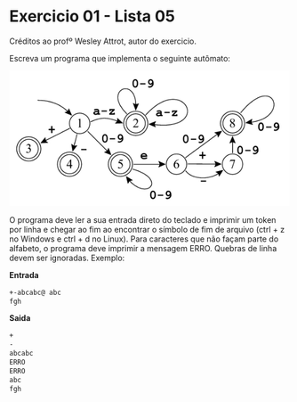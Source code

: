 # Exercicio 01 - Lista 05

Créditos ao profº Wesley Attrot, autor do exercicio.

Escreva um programa que implementa o seguinte autômato:

![automato](../Imagens/automato-L5Ex01.png)

O programa deve ler a sua entrada direto do teclado e imprimir um token por linha e chegar ao fim ao encontrar o símbolo de fim de arquivo (ctrl + z no Windows e ctrl + d no Linux). Para caracteres que não façam parte do alfabeto, o programa deve imprimir a mensagem ERRO. Quebras de linha devem ser ignoradas. Exemplo:

**Entrada**
```
+-abcabc@ abc
fgh
```

**Saida**
```
+
-
abcabc
ERRO
ERRO
abc
fgh
```